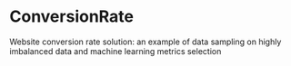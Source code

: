 # ConversionRate
Website conversion rate solution: an example of data sampling on highly imbalanced data and machine learning metrics selection

